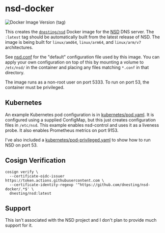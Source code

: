 # nsd-docker

![Docker Image Version (tag)](https://img.shields.io/docker/v/dnesting/nsd/latest)


This creates the [`dnesting/nsd`](https://hub.docker.com/r/dnesting/nsd) Docker image for the 
[NSD](https://www.nlnetlabs.nl/projects/nsd/about/) DNS server.
The `:latest` tag should be automatically built from the latest release of NSD.
The image is being built for `linux/amd64`, `linux/arm64`, and `linux/arm/v7` architectures.

See [nsd.conf](nsd.conf) for the "default" configuration file used by this image.
You can apply your own configuration on top of this by mounting a volume to `/etc/nsd/` in the container
and placing any files matching `*.conf` in that directory.

The image runs as a non-root user on port 5333.
To run on port 53, the container must be privileged.

## Kubernetes

An example Kubernetes pod configuration is in [kubernetes/pod.yaml](kubernetes/pod.yaml).
It is configured using a supplied ConfigMap, but this just creates configuration files
in `/etc/nsd`.
This example enables nsd-control and uses it as a liveness probe.
It also enables Prometheus metrics on port 9153.

I've also included a [kubernetes/pod-privileged.yaml](kubernetes/pod-privileged.yaml)
to show how to run NSD on port 53.

## Cosign Verification

```
cosign verify \
  --certificate-oidc-issuer https://token.actions.githubusercontent.com \
  --certificate-identity-regexp '^https://github.com/dnesting/nsd-docker/.*$' \
  dnesting/nsd:latest
```

## Support

This isn't associated with the NSD project and I don't plan to provide much support for it.
